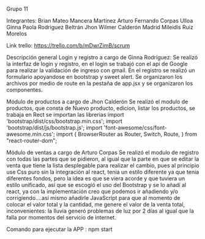 Grupo 11

Integrantes:
Brian Mateo Mancera Martínez 
Arturo Fernando Corpas Ulloa
Ginna Paola Rodriguez Beltrán
Jhon Wilmer Calderón Madrid
Mileidis Ruiz Morelos 

Link trello: https://trello.com/b/mDwrZimB/scrum

Descripción general
Login y registro a cargo de Ginna Rodríguez:
Se realizó la interfaz de login y registro, en el login se trabajó con el api de Google para realizar la validación de ingreso con gmail. En el registro se realizó un formulario apoyandose en bootstrap y sweet alert. Se organizaron los archivos por medio de route en la pestaña de app.jsx y se organizaron los componentes.

Módulo de productos a cargo de Jhon Calderón
Se realizó el modulo de productos, que consta de Nuevo producto, edicion, listar los productos, se trabaja en Rect se importan las librerias import 'bootstrap/dist/css/bootstrap.min.css';
import 'bootstrap/dist/js/bootstrap.js';
import 'font-awesome/css/font-awesome.min.css';
import {
  BrowserRouter as Router,
  Switch,
  Route,
} from "react-router-dom";

Módulo de ventas a cargo de Arturo Corpas
Se realizó el modulo de registro con todas las partes que se pidieron, al igual que la parte en que se editar la venta que tiene la lista desplegable para realizar el cambio, pues al principio use Css puro sin la integración al react, tenia un estilo diferente ya que tenia diferentes fondos, pero la idea es que se viera acorde y que tuviera un estilo unificado, así que se escogió el uso del Bootstrap y se lo añadí al react, ya con la implementación creo que podemos ir añadiendo y/o corrigiendo....así mismo añadirle JavaScript para que al momento de colocar el valor total y la cantidad, me genere el valor de la venta total, inconvenientes: la lluvia generó problemas de luz por 2 días al igual que la falla por momentos del servicio de internet.

Comando para ejecutar la APP : npm start
